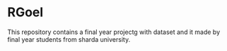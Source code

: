 # RGoel
This repository contains a final year projectg with dataset and it made by final year students from sharda university.
